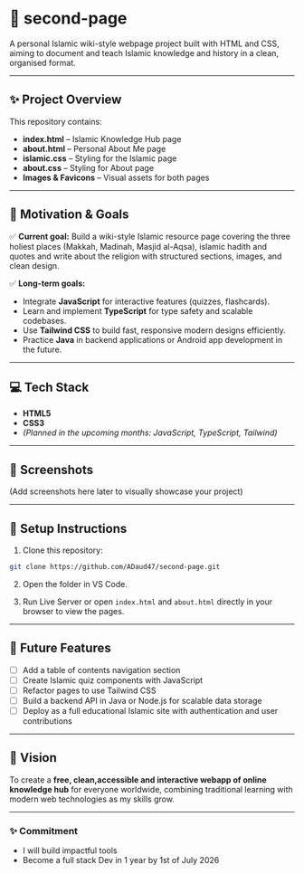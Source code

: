 # 🕌 **second-page**

A personal Islamic wiki-style webpage project built with HTML and CSS, aiming to document and teach Islamic knowledge and history in a clean, organised format.

---

## ✨ **Project Overview**

This repository contains:

* **index.html** – Islamic Knowledge Hub page
* **about.html** – Personal About Me page
* **islamic.css** – Styling for the Islamic page
* **about.css** – Styling for About page
* **Images & Favicons** – Visual assets for both pages

---

## 📝 **Motivation & Goals**

✅ **Current goal:** Build a wiki-style Islamic resource page covering the three holiest places (Makkah, Madinah, Masjid al-Aqsa), islamic hadith and quotes and write about the religion with structured sections, images, and clean design.

✅ **Long-term goals:**

* Integrate **JavaScript** for interactive features (quizzes, flashcards).
* Learn and implement **TypeScript** for type safety and scalable codebases.
* Use **Tailwind CSS** to build fast, responsive modern designs efficiently.
* Practice **Java** in backend applications or Android app development in the future.

---

## 💻 **Tech Stack**

* **HTML5**
* **CSS3**
* *(Planned in the upcoming months: JavaScript, TypeScript, Tailwind)*

---

## 📸 **Screenshots**

(Add screenshots here later to visually showcase your project)

---

## 🚀 **Setup Instructions**

1. Clone this repository:

```bash
git clone https://github.com/ADaud47/second-page.git
```

2. Open the folder in VS Code.

3. Run Live Server or open `index.html` and `about.html` directly in your browser to view the pages.

---

## 🌟 **Future Features**

* [ ] Add a table of contents navigation section
* [ ] Create Islamic quiz components with JavaScript
* [ ] Refactor pages to use Tailwind CSS
* [ ] Build a backend API in Java or Node.js for scalable data storage
* [ ] Deploy as a full educational Islamic site with authentication and user contributions

---

## 🤲 **Vision**

To create a **free, clean,accessible and interactive webapp of online knowledge hub** for everyone worldwide, combining traditional learning with modern web technologies as my skills grow.



---

### ✨ **Commitment**

* I will build impactful tools
* Become a full stack Dev in 1 year by 1st of July 2026


